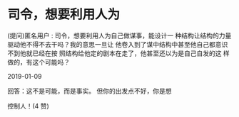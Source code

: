 # 司令，想要利用人为

(提问)匿名用户 : 司令，想要利用人为自己做谋事，能设计一 种结构让结构的力量驱动他不得不去干吗？我的意思一旦让 他卷入到了谋中结构中甚至他自己都意识不到他就已经在按 照结构给他定的剧本在走了，他甚至还以为是自己自发的这 样做的，有这个可能吗？

2019-01-09

回答：这不是可能，而是事实。 但你的出发点不好，你是想

控制人！(4 赞)